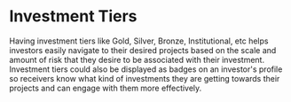 # Investment Tiers

Having investment tiers like Gold, Silver, Bronze, Institutional, etc helps investors easily navigate to their desired projects based on the scale and amount of risk that they desire to be associated with their investment. Investment tiers could also be displayed as badges on an investor's profile so receivers know what kind of investments they are getting towards their projects and can engage with them more effectively.

